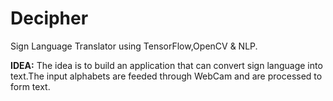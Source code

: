 # Decipher
Sign Language Translator using TensorFlow,OpenCV &amp; NLP.

**IDEA:**
The idea is to build an application that can convert sign language into text.The input alphabets are feeded through WebCam and are processed to form text.
